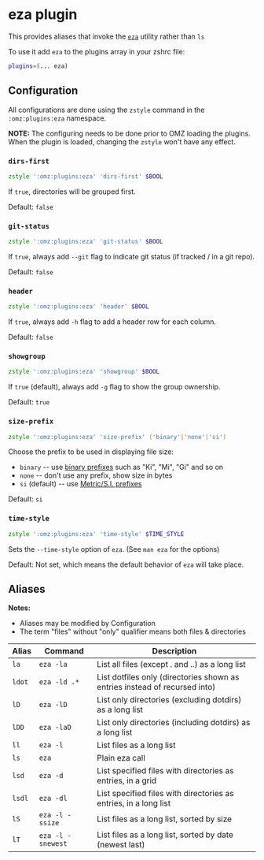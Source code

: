 # eza plugin

This provides aliases that invoke the [`eza`](https://github.com/eza-community/eza) utility rather than `ls`

To use it add `eza` to the plugins array in your zshrc file:

```zsh
plugins=(... eza)
```

## Configuration

All configurations are done using the `zstyle` command in the `:omz:plugins:eza` namespace.

**NOTE:** The configuring needs to be done prior to OMZ loading the plugins. When the plugin is loaded, changing the `zstyle` won't have any effect.

### `dirs-first`

```zsh
zstyle ':omz:plugins:eza' 'dirs-first' $BOOL
```

If `true`, directories will be grouped first.

Default: `false`


### `git-status`

```zsh
zstyle ':omz:plugins:eza' 'git-status' $BOOL
```

If `true`, always add `--git` flag to indicate git status (if tracked / in a git repo).

Default: `false`


### `header`

```zsh
zstyle ':omz:plugins:eza' 'header' $BOOL
```

If `true`, always add `-h` flag to add a header row for each column.

Default: `false`


### `showgroup`

```zsh
zstyle ':omz:plugins:eza' 'showgroup' $BOOL
```

If `true` (default), always add `-g` flag to show the group ownership.

Default: `true`


### `size-prefix`

```zsh
zstyle ':omz:plugins:eza' 'size-prefix' ('binary'|'none'|'si')
```

Choose the prefix to be used in displaying file size:

* `binary` -- use [binary prefixes](https://en.wikipedia.org/wiki/Binary_prefix) such as "Ki", "Mi", "Gi" and so on
* `none` -- don't use any prefix, show size in bytes
* `si` (default) -- use [Metric/S.I. prefixes](https://en.wikipedia.org/wiki/Metric_prefix)

Default: `si`


### `time-style`

```zsh
zstyle ':omz:plugins:eza' 'time-style' $TIME_STYLE
```

Sets the `--time-style` option of `eza`. (See `man eza` for the options)

Default: Not set, which means the default behavior of `eza` will take place.


## Aliases

**Notes:**

* Aliases may be modified by Configuration
* The term "files" without "only" qualifier means both files & directories


| Alias   | Command           | Description                                                                 |
| ------- | ----------------- | --------------------------------------------------------------------------- |
| `la`    | `eza -la`         | List all files (except . and ..) as a long list                             |
| `ldot`  | `eza -ld .*`      | List dotfiles only (directories shown as entries instead of recursed into)  |
| `lD`    | `eza -lD`         | List only directories (excluding dotdirs) as a long list                    |
| `lDD`   | `eza -laD`        | List only directories (including dotdirs) as a long list                    |
| `ll`    | `eza -l`          | List files as a long list                                                   |
| `ls`    | `eza`             | Plain eza call                                                              |
| `lsd`   | `eza -d`          | List specified files with directories as entries, in a grid                 |
| `lsdl`  | `eza -dl`         | List specified files with directories as entries, in a long list            |
| `lS`    | `eza -l -ssize`   | List files as a long list, sorted by size                                   |
| `lT`    | `eza -l -snewest` | List files as a long list, sorted by date (newest last)                     |

